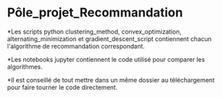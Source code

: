 # Pôle_projet_Recommandation
*Les scripts python clustering_method, convex_optimization, alternating_minimization et  gradient_descent_script contiennent chacun l'algorithme de recommandation correspondant.

*Les notebooks jupyter contiennent le code utilisé pour comparer les algorithmes.

*Il est conseillé de tout mettre dans un même dossier au téléchargement pour faire tourner le code directement.
